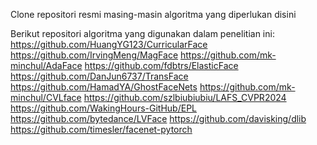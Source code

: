 Clone repositori resmi masing-masin algoritma yang diperlukan disini

Berikut repositori algoritma yang digunakan dalam penelitian ini:
https://github.com/HuangYG123/CurricularFace
https://github.com/IrvingMeng/MagFace
https://github.com/mk-minchul/AdaFace
https://github.com/fdbtrs/ElasticFace
https://github.com/DanJun6737/TransFace
https://github.com/HamadYA/GhostFaceNets
https://github.com/mk-minchul/CVLface
https://github.com/szlbiubiubiu/LAFS_CVPR2024
https://github.com/WakingHours-GitHub/EPL
https://github.com/bytedance/LVFace
https://github.com/davisking/dlib
https://github.com/timesler/facenet-pytorch